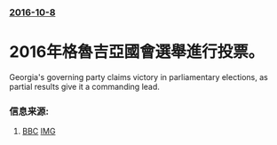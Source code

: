 ### [2016-10-8](/news/2016/10/8/index.md)

##### 
# 2016年格魯吉亞國會選舉進行投票。 

Georgia's governing party claims victory in parliamentary elections, as partial results give it a commanding lead.


### 信息来源:

1. [BBC](http://www.bbc.co.uk/news/world-europe-37593341) [IMG](https://ichef.bbci.co.uk/news/1024/branded_news/50FD/production/_91633702_5a47e64e-1b04-44dc-8e5f-da856a828996.jpg)
